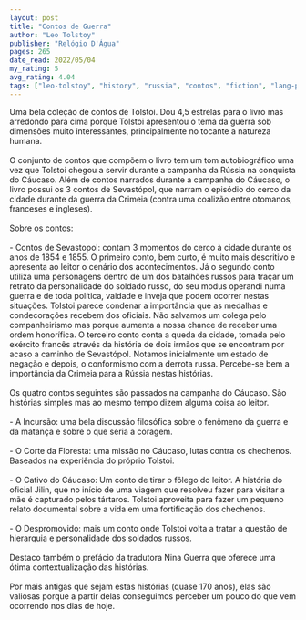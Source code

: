 ```yaml
---
layout: post
title: "Contos de Guerra"
author: "Leo Tolstoy"
publisher: "Relógio D'Água"
pages: 265
date_read: 2022/05/04
my_rating: 5
avg_rating: 4.04
tags: ["leo-tolstoy", "history", "russia", "contos", "fiction", "lang-pt"]
---
```


Uma bela coleção de contos de Tolstoi. Dou 4,5 estrelas para o livro mas arredondo para cima porque Tolstoi apresentou o tema da guerra sob dimensões muito interessantes, principalmente no tocante a natureza humana.<br/><br/>O conjunto de contos que compõem o livro tem um tom autobiográfico uma vez que Tolstoi chegou a servir durante a campanha da Rússia na conquista do Cáucaso. Além de contos narrados durante a campanha do Cáucaso, o livro possui os 3 contos de Sevastópol, que narram o episódio do cerco da cidade durante da guerra da Crimeia (contra uma coalizão entre otomanos, franceses e ingleses).<br/><br/>Sobre os contos:<br/><br/>- Contos de Sevastopol: contam 3 momentos do cerco à cidade durante os anos de 1854 e 1855. O primeiro conto, bem curto, é muito mais descritivo e apresenta ao leitor o cenário dos acontecimentos. Já o segundo conto utiliza uma personagens dentro de um dos batalhões russos para traçar um retrato da personalidade do soldado russo, do seu modus operandi numa guerra e de toda política, vaidade e inveja que podem ocorrer nestas situações. Tolstoi parece condenar a importância que as medalhas e condecorações recebem dos oficiais. Não salvamos um colega pelo companheirismo mas porque aumenta a nossa chance de receber uma ordem honorífica. O terceiro conto conta a queda da cidade, tomada pelo exército francês através da história de dois irmãos que se encontram por acaso a caminho de Sevastópol. Notamos inicialmente um estado de negação e depois, o conformismo com a derrota russa. Percebe-se bem a importância da Crimeia para a Rússia nestas histórias.<br/><br/>Os quatro contos seguintes são passados na campanha do Cáucaso. São histórias simples mas ao mesmo tempo dizem alguma coisa ao leitor.<br/><br/>- A Incursão: uma bela discussão filosófica sobre o fenômeno da guerra e da matança e sobre o que seria a coragem. <br/><br/>- O Corte da Floresta: uma missão no Cáucaso, lutas contra os chechenos. Baseados na experiência do próprio Tolstoi. <br/><br/>- O Cativo do Cáucaso: Um conto de tirar o fôlego do leitor. A história do oficial Jilin, que no início de uma viagem que resolveu fazer para  visitar a mãe é capturado pelos tártaros. Tolstoi aproveita para fazer um pequeno relato documental sobre a vida em uma fortificação dos chechenos.<br/><br/>- O Despromovido: mais um conto onde Tolstoi volta a tratar a questão de hierarquia e personalidade dos soldados russos. <br/><br/>Destaco também o prefácio da tradutora Nina Guerra que oferece uma ótima contextualização das histórias. <br/><br/>Por mais antigas que sejam estas histórias (quase 170 anos), elas são valiosas porque a partir delas conseguimos perceber um pouco do que vem ocorrendo nos dias de hoje. <br/>


